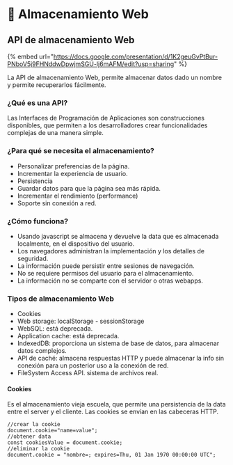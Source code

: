 # 💾 Almacenamiento Web

## API de almacenamiento Web

{% embed url="https://docs.google.com/presentation/d/1K2geuGvPtBur-PNboV5j9FHNddwDpwjmSGU-lj6mAFM/edit?usp=sharing" %}

La API de almacenamiento Web, permite almacenar datos dado un nombre y permite recuperarlos fácilmente.&#x20;

### ¿Qué es una API?

Las Interfaces de Programación de Aplicaciones son construcciones disponibles, que permiten a los desarrolladores crear funcionalidades complejas de una manera simple.&#x20;

### &#x20;¿Para qué se necesita el almacenamiento?

- Personalizar preferencias de la página.
- Incrementar la experiencia de usuario.
- Persistencia
- Guardar datos para que la página sea más rápida.
- Incrementar el rendimiento (performance)
- Soporte sin conexión a red.

### ¿Cómo funciona?

- Usando javascript se almacena y devuelve la data que es almacenada localmente, en el dispositivo del usuario.
- Los navegadores administran la implementación y los detalles de seguridad.
- La información puede persistir entre sesiones de navegación.
- No se requiere permisos del usuario para el almacenamiento.
- La información no se comparte con el servidor o otras webapps.

### Tipos de almacenamiento Web

- Cookies
- Web storage: localStorage - sessionStorage
- WebSQL: está deprecada.
- Application cache: está deprecada.
- IndexedDB: proporciona un sistema de base de datos, para almacenar datos complejos.
- API de caché: almacena respuestas HTTP y puede almacenar la info sin conexión para un posterior uso a la conexión de red.
- FileSystem Access API. sistema de archivos real.

#### &#x20;Cookies

Es el almacenamiento vieja escuela, que permite una persistencia de la data entre el server y el cliente. Las cookies se envían en las cabeceras HTTP.

```
//crear la cookie
document.cookie="name=value";
//obtener data
const cookiesValue = document.cookie;
//eliminar la cookie
document.cookie = "nombre=; expires=Thu, 01 Jan 1970 00:00:00 UTC";
```
